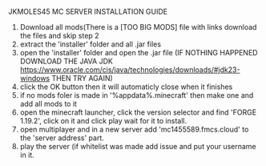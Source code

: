 JKMOLES45 MC SERVER INSTALLATION GUIDE
1. Download all mods(There is a [TOO BIG MODS] file with links download the files and skip step 2
2. extract the 'installer' folder and all .jar files
3. open the 'installer' folder and open the .jar file (IF NOTHING HAPPENED DOWNLOAD THE JAVA JDK https://www.oracle.com/cis/java/technologies/downloads/#jdk23-windows THEN TRY AGAIN)
4. click the OK button then it will automaticly close when it finishes
5. if no mods foler is made in '%appdata%\.minecraft' then make one and add all mods to it
6. open the minecraft launcher, click the version selector and find 'FORGE 1.19.2', click on it and click play wait for it to install.
7. open multiplayer and in a new server add 'mc1455589.fmcs.cloud' to the 'server address' part.
8. play the server (if whitelist was made add issue and put your username in it.
